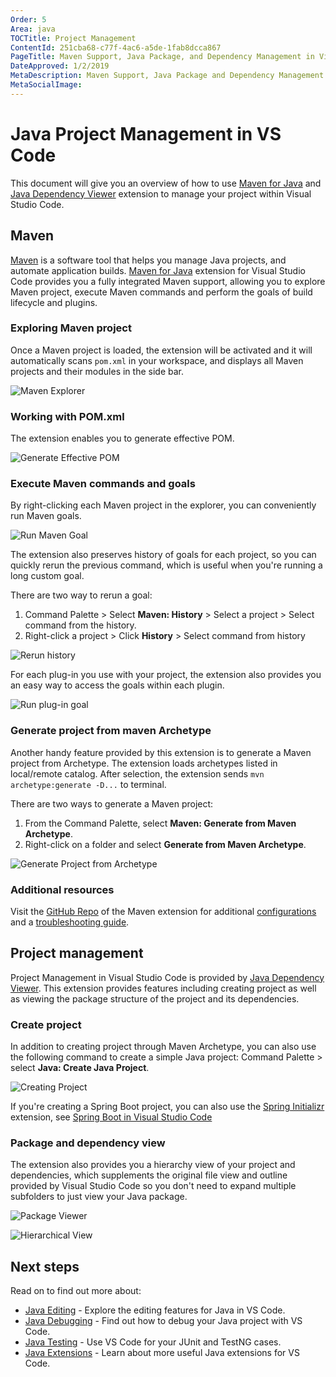 ```yaml
---
Order: 5
Area: java
TOCTitle: Project Management
ContentId: 251cba68-c77f-4ac6-a5de-1fab8dcca867
PageTitle: Maven Support, Java Package, and Dependency Management in Visual Studio Code
DateApproved: 1/2/2019
MetaDescription: Maven Support, Java Package and Dependency Management in Visual Studio Code
MetaSocialImage:
---
```


# Java Project Management in VS Code

This document will give you an overview of how to use [Maven for Java](https://marketplace.visualstudio.com/items?itemName=vscjava.vscode-maven) and [Java Dependency Viewer](https://marketplace.visualstudio.com/items?itemName=vscjava.vscode-java-dependency) extension to manage your project within Visual Studio Code.

## Maven

[Maven](http://maven.apache.org/) is a software tool that helps you manage Java projects, and automate application builds. [Maven for Java](https://marketplace.visualstudio.com/items?itemName=vscjava.vscode-maven) extension for Visual Studio Code provides you a fully integrated Maven support, allowing you to explore Maven project, execute Maven commands and perform the goals of build lifecycle and plugins.

### Exploring Maven project

Once a Maven project is loaded, the extension will be activated and it will automatically scans `pom.xml` in your workspace, and displays all Maven projects and their modules in the side bar.

![Maven Explorer](images/java-project/maven-explorer.png)

### Working with POM.xml

The extension enables you to generate effective POM.

![Generate Effective POM](images/java-project/maven-effective-pom.gif)

[comment]:# (editing POM.xml)

### Execute Maven commands and goals

By right-clicking each Maven project in the explorer, you can conveniently run Maven goals.

![Run Maven Goal](images/java-project/maven-run.gif)

The extension also preserves history of goals for each project, so you can quickly rerun the previous command, which is useful when you're running a long custom goal.

There are two way to rerun a goal:

1. Command Palette > Select **Maven: History** > Select a project > Select command from the history.
2. Right-click a project > Click **History** > Select command from history

![Rerun history](images/java-project/maven-history.gif)

For each plug-in you use with your project, the extension also provides you an easy way to access the goals within each plugin.

![Run plug-in goal](images/java-project/maven-plugin-goal.gif)

### Generate project from maven Archetype

Another handy feature provided by this extension is to generate a Maven project from Archetype. The extension loads archetypes listed in local/remote catalog. After selection, the extension sends `mvn archetype:generate -D...` to terminal.

There are two ways to generate a Maven project:

1. From the Command Palette, select **Maven: Generate from Maven Archetype**.
2. Right-click on a folder and select **Generate from Maven Archetype**.

![Generate Project from Archetype](images/java-project/maven-archetype.gif)

### Additional resources

Visit the [GitHub Repo](https://github.com/Microsoft/vscode-maven) of the Maven extension for additional [configurations](https://github.com/Microsoft/vscode-maven/tree/master) and a [troubleshooting guide](https://github.com/Microsoft/vscode-maven/blob/master/Troubleshooting.md).

## Project management

Project Management in Visual Studio Code is provided by [Java Dependency Viewer](https://marketplace.visualstudio.com/items?itemName=vscjava.vscode-java-dependency). This extension provides features including creating project as well as viewing the package structure of the project and its dependencies.

### Create project

In addition to creating project through Maven Archetype, you can also use the following command to create a simple Java project: Command Palette > select **Java: Create Java Project**.

![Creating Project](images/java-project/create-project.gif)

If you're creating a Spring Boot project, you can also use the [Spring Initializr](https://marketplace.visualstudio.com/items?itemName=vscjava.vscode-spring-initializr) extension, see [Spring Boot in Visual Studio Code](/docs/java/java-spring-boot.md)

### Package and dependency view

The extension also provides you a hierarchy view of your project and dependencies, which supplements the original file view and outline provided by Visual Studio Code so you don't need to expand multiple subfolders to just view your Java package.

![Package Viewer](images/java-project/package-viewer.gif)

![Hierarchical View](images/java-project/hierarchical.gif)

## Next steps

Read on to find out more about:

* [Java Editing](/docs/java/java-editing.md) - Explore the editing features for Java in VS Code.
* [Java Debugging](/docs/java/java-debugging.md) - Find out how to debug your Java project with VS Code.
* [Java Testing](/docs/java/java-testing.md) - Use VS Code for your JUnit and TestNG cases.
* [Java Extensions](/docs/java/extensions.md) - Learn about more useful Java extensions for VS Code.
